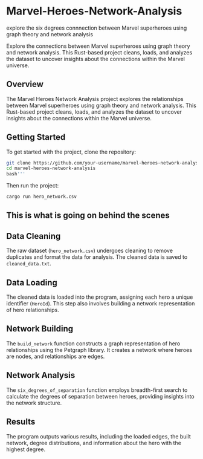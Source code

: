 # Marvel-Heroes-Network-Analysis
explore the six degrees connnection between Marvel superheroes using graph theory and network analysis


Explore the connections between Marvel superheroes using graph theory and network analysis. This Rust-based project cleans, loads, and analyzes the dataset to uncover insights about the connections within the Marvel universe.


## Overview

The Marvel Heroes Network Analysis project explores the relationships between Marvel superheroes using graph theory and network analysis. This Rust-based project cleans, loads, and analyzes the dataset to uncover insights about the connections within the Marvel universe.

## Getting Started

To get started with the project, clone the repository:

```bash
git clone https://github.com/your-username/marvel-heroes-network-analysis.git
cd marvel-heroes-network-analysis
bash''' 
```

Then run the project:

```bash
cargo run hero_network.csv
```

## This is what is going on behind the scenes

## Data Cleaning
The raw dataset (`hero_network.csv`) undergoes cleaning to remove duplicates and format the data for analysis. The cleaned data is saved to `cleaned_data.txt`.

## Data Loading
The cleaned data is loaded into the program, assigning each hero a unique identifier (`HeroId`). This step also involves building a network representation of hero relationships.

## Network Building
The `build_network` function constructs a graph representation of hero relationships using the Petgraph library. It creates a network where heroes are nodes, and relationships are edges.

## Network Analysis
The `six_degrees_of_separation` function employs breadth-first search to calculate the degrees of separation between heroes, providing insights into the network structure.

## Results
The program outputs various results, including the loaded edges, the built network, degree distributions, and information about the hero with the highest degree.


